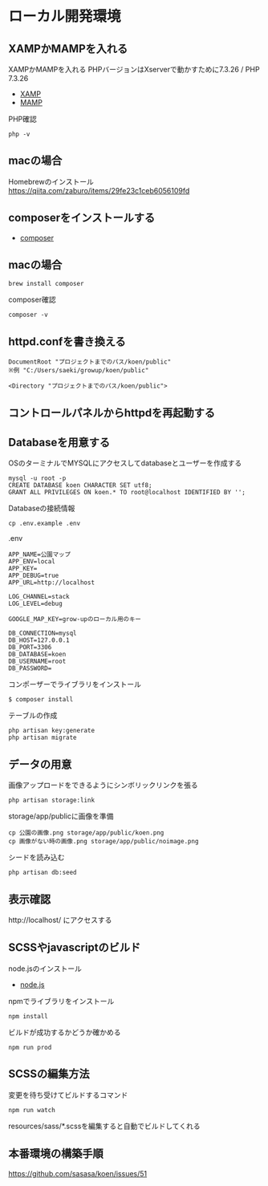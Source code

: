 <!---
```
mysql -u root -p
CREATE DATABASE koen CHARACTER SET utf8;
GRANT ALL PRIVILEGES ON koen.* TO root@localhost IDENTIFIED BY '';

php artisan make:model Park -m
php artisan make:model Photo -m
php artisan make:model Review -m
php artisan make:model Tag -m
php artisan make:model Article -m
php artisan make:model Advertisement -m


php artisan make:controller ParksController
php artisan make:controller PhotosController --resource
php artisan make:controller ReviewsController --resource
php artisan make:controller TagsController --resource
php artisan make:controller Api/SearchParksController
php artisan make:controller ArticlesController --resource
php artisan make:controller RootController
php artisan make:controller SiteMapController
php artisan make:controller AdvertisementsController --resource

php artisan make:seeder ParksTableSeeder
php artisan make:seeder UsersTableSeeder
php artisan make:seeder PhotosTableSeeder
php artisan make:seeder ReviewsTableSeeder
php artisan make:seeder TagsTableSeeder
php artisan make:seeder ArticlesTableSeeder
php artisan db:seed --class=PhotosTableSeeder

php artisan make:command ParkCSVLoader

php artisan park:csv:loader

php artisan make:migration create_park_tag_table


php artisan make:provider CustomServiceProvider

php artisan migrate:refresh
php artisan db:seed
php artisan storage:link
php artisan migrate:refresh --seed
```
-->


# ローカル開発環境

## XAMPかMAMPを入れる

XAMPかMAMPを入れる
PHPバージョンはXserverで動かすために7.3.26 / PHP 7.3.26

- [XAMP](https://www.apachefriends.org/jp/download.html)
- [MAMP](https://www.mamp.info/en/windows/)

PHP確認
```
php -v
```
## macの場合
Homebrewのインストール
https://qiita.com/zaburo/items/29fe23c1ceb6056109fd

## composerをインストールする
- [composer](https://getcomposer.org/download/)

## macの場合
```
brew install composer
```


composer確認
```
composer -v
```



## httpd.confを書き換える

```
DocumentRoot "プロジェクトまでのパス/koen/public"
※例 "C:/Users/saeki/growup/koen/public"

<Directory "プロジェクトまでのパス/koen/public">
```

## コントロールパネルからhttpdを再起動する

## Databaseを用意する
OSのターミナルでMYSQLにアクセスしてdatabaseとユーザーを作成する
```
mysql -u root -p
CREATE DATABASE koen CHARACTER SET utf8;
GRANT ALL PRIVILEGES ON koen.* TO root@localhost IDENTIFIED BY '';
```
Databaseの接続情報
```
cp .env.example .env
```

.env
```
APP_NAME=公園マップ
APP_ENV=local
APP_KEY=
APP_DEBUG=true
APP_URL=http://localhost

LOG_CHANNEL=stack
LOG_LEVEL=debug

GOOGLE_MAP_KEY=grow-upのローカル用のキー

DB_CONNECTION=mysql
DB_HOST=127.0.0.1
DB_PORT=3306
DB_DATABASE=koen
DB_USERNAME=root
DB_PASSWORD=

```


コンポーザーでライブラリをインストール
```
$ composer install
```

テーブルの作成
```
php artisan key:generate
php artisan migrate
```

## データの用意
画像アップロードをできるようにシンボリックリンクを張る
```
php artisan storage:link
```

storage/app/publicに画像を準備
```
cp 公園の画像.png storage/app/public/koen.png
cp 画像がない時の画像.png storage/app/public/noimage.png
```

シードを読み込む
```
php artisan db:seed
```

## 表示確認
http://localhost/ にアクセスする


## SCSSやjavascriptのビルド
node.jsのインストール
- [node.js](https://nodejs.org/ja/download/)

npmでライブラリをインストール
```
npm install
```
ビルドが成功するかどうか確かめる
```
npm run prod
```

## SCSSの編集方法
変更を待ち受けてビルドするコマンド
```
npm run watch
```
resources/sass/*.scssを編集すると自動でビルドしてくれる


## 本番環境の構築手順
https://github.com/sasasa/koen/issues/51
